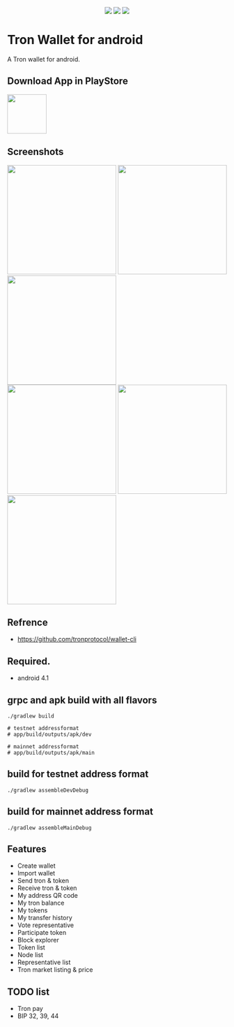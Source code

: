 <p align="center">
  <img src="https://img.shields.io/badge/ANDROID-4.1%2B-orange.svg">
  <img src="https://img.shields.io/badge/VERSION-1.1-green.svg">
  <img src="https://img.shields.io/badge/LICENSE-Apache--2.0-blue.svg">
</p>

# Tron Wallet for android

A Tron wallet for android.

## Download App in PlayStore
<a href="https://play.google.com/store/apps/details?id=com.devband.tronwalletforandroid"><img src="https://raw.githubusercontent.com/hummatli/MAHAndroidUpdater/master/imgs/google-play-badge.png" height="90px"/></a>

## Screenshots
<img src="https://github.com/lky1001/tron-android-wallet/blob/develop/screenshots/device-2018-04-27-215149.png" width="250"> <img src="https://github.com/lky1001/tron-android-wallet/blob/develop/screenshots/device-2018-05-31-124706.png" width="250"> <img src="https://github.com/lky1001/tron-android-wallet/blob/develop/screenshots/device-2018-04-27-215251.png" width="250"><br/>
<img src="https://github.com/lky1001/tron-android-wallet/blob/develop/screenshots/device-2018-05-31-123858.png" width="250"> <img src="https://github.com/lky1001/tron-android-wallet/blob/develop/screenshots/device-2018-05-31-123743.png" width="250"> <img src="https://github.com/lky1001/tron-android-wallet/blob/develop/screenshots/device-2018-05-31-123843.png" width="250">

## Refrence
- https://github.com/tronprotocol/wallet-cli

## Required.
 - android 4.1
 
## grpc and apk build with all flavors
```
./gradlew build

# testnet addressformat 
# app/build/outputs/apk/dev

# mainnet addressformat 
# app/build/outputs/apk/main
```

## build for testnet address format
```
./gradlew assembleDevDebug
```

## build for mainnet address format
```
./gradlew assembleMainDebug
```

## Features

- Create wallet
- Import wallet
- Send tron & token
- Receive tron & token
- My address QR code
- My tron balance
- My tokens
- My transfer history
- Vote representative
- Participate token
- Block explorer
- Token list
- Node list
- Representative list
- Tron market listing & price

## TODO list

- Tron pay
- BIP 32, 39, 44
